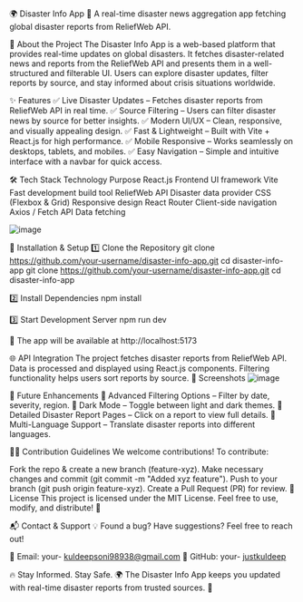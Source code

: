🌍 Disaster Info App 🚀
A real-time disaster news aggregation app fetching global disaster reports from ReliefWeb API.


📌 About the Project
The Disaster Info App is a web-based platform that provides real-time updates on global disasters. It fetches disaster-related news and reports from the ReliefWeb API and presents them in a well-structured and filterable UI. Users can explore disaster updates, filter reports by source, and stay informed about crisis situations worldwide.

✨ Features
✅ Live Disaster Updates – Fetches disaster reports from ReliefWeb API in real time.
✅ Source Filtering – Users can filter disaster news by source for better insights.
✅ Modern UI/UX – Clean, responsive, and visually appealing design.
✅ Fast & Lightweight – Built with Vite + React.js for high performance.
✅ Mobile Responsive – Works seamlessly on desktops, tablets, and mobiles.
✅ Easy Navigation – Simple and intuitive interface with a navbar for quick access.


🛠️ Tech Stack
Technology	Purpose
React.js	Frontend UI framework
Vite	Fast development build tool
ReliefWeb API	Disaster data provider
CSS (Flexbox & Grid)	Responsive design
React Router	Client-side navigation
Axios / Fetch API	Data fetching


![image](https://github.com/user-attachments/assets/babac76a-4a59-46cc-a83e-b2d513a3f39b)


🚀 Installation & Setup
1️⃣ Clone the Repository
git clone https://github.com/your-username/disaster-info-app.git
cd disaster-info-app
git clone https://github.com/your-username/disaster-info-app.git
cd disaster-info-app

2️⃣ Install Dependencies
npm install

3️⃣ Start Development Server
npm run dev

🔹 The app will be available at http://localhost:5173

🌐 API Integration
The project fetches disaster reports from ReliefWeb API.
Data is processed and displayed using React.js components.
Filtering functionality helps users sort reports by source.
📸 Screenshots
![image](https://github.com/user-attachments/assets/b9234a19-c242-4da7-a311-b952966cedb0)


📌 Future Enhancements
🔹 Advanced Filtering Options – Filter by date, severity, region.
🔹 Dark Mode – Toggle between light and dark themes.
🔹 Detailed Disaster Report Pages – Click on a report to view full details.
🔹 Multi-Language Support – Translate disaster reports into different languages.

👨‍💻 Contribution Guidelines
We welcome contributions! To contribute:

Fork the repo & create a new branch (feature-xyz).
Make necessary changes and commit (git commit -m "Added xyz feature").
Push to your branch (git push origin feature-xyz).
Create a Pull Request (PR) for review.
📜 License
This project is licensed under the MIT License. Feel free to use, modify, and distribute! 🚀

📬 Contact & Support
💡 Found a bug? Have suggestions? Feel free to reach out!

📩 Email: your- kuldeepsoni98938@gmail.com
📌 GitHub: your- [justkuldeep](https://github.com/justkuldeep)

🔥 Stay Informed. Stay Safe. 🌍
The Disaster Info App keeps you updated with real-time disaster reports from trusted sources. 🚀
